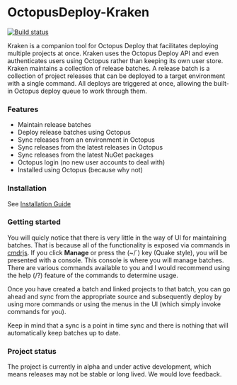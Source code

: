 # OctopusDeploy-Kraken

[![Build status](https://ci.appveyor.com/api/projects/status/pc3qmlqlqne6n1jy/branch/master?svg=true)](https://ci.appveyor.com/project/JohnCruikshank/octopusdeploy-kraken/branch/master)

Kraken is a companion tool for Octopus Deploy that facilitates deploying multiple projects at once. Kraken uses the Octopus Deploy API and even authenticates users using Octopus rather than keeping its own user store.  Kraken maintains a collection of release batches. A release batch is a collection of project releases that can be deployed to a target environment with a single command. All deploys are triggered at once, allowing the built-in Octopus deploy queue to work through them.

### Features

* Maintain release batches
* Deploy release batches using Octopus
* Sync releases from an environment in Octopus
* Sync releases from the latest releases in Octopus
* Sync releases from the latest NuGet packages
* Octopus login (no new user accounts to deal with)
* Installed using Octopus (because why not)

### Installation

See [Installation Guide](https://github.com/Zywave/OctopusDeploy-Kraken/wiki/Installation)

### Getting started

You will quicly notice that there is very little in the way of UI for maintaining batches. That is because all of the functionality is exposed via commands in [cmdrjs](https://github.com/cmdrjs). If you click **Manage** or press the (~/`) key (Quake style), you will be presented with a console.  This console is where you will manage batches. There are various commands available to you and I would recommend using the help (/?) feature of the commands to determine usage.  

Once you have created a batch and linked projects to that batch, you can go ahead and sync from the appropriate source and subsequently deploy by using more commands or using the menus in the UI (which simply invoke commands for you).

Keep in mind that a sync is a point in time sync and there is nothing that will automatically keep batches up to date.

### Project status

The project is currently in alpha and under active development, which means releases may not be stable or long lived. We would love feedback.
